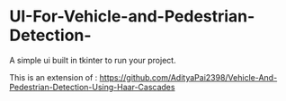 # UI-For-Vehicle-and-Pedestrian-Detection-

A simple ui built in tkinter to run your project.


This is an extension of : https://github.com/AdityaPai2398/Vehicle-And-Pedestrian-Detection-Using-Haar-Cascades

